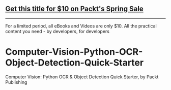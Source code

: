 ## [Get this title for $10 on Packt's Spring Sale](https://www.packt.com/V16755?utm_source=github&utm_medium=packt-github-repo&utm_campaign=spring_10_dollar_2022)
-----
For a limited period, all eBooks and Videos are only $10. All the practical content you need \- by developers, for developers

# Computer-Vision-Python-OCR-Object-Detection-Quick-Starter
Computer Vision: Python OCR &amp; Object Detection Quick Starter, by Packt Publishing 
